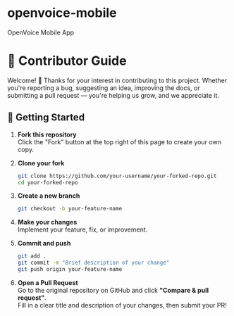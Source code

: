 # openvoice-mobile
OpenVoice Mobile App

# 🌱 Contributor Guide

Welcome! 👋 Thanks for your interest in contributing to this project. Whether you're reporting a bug, suggesting an idea, improving the docs, or submitting a pull request — you're helping us grow, and we appreciate it.

## 🧭 Getting Started

1. **Fork this repository**  
   Click the "Fork" button at the top right of this page to create your own copy.

2. **Clone your fork**
   ```bash
   git clone https://github.com/your-username/your-forked-repo.git
   cd your-forked-repo

3. **Create a new branch**

   ```bash
   git checkout -b your-feature-name
   
4. **Make your changes**  
   Implement your feature, fix, or improvement.

5. **Commit and push**

   ```bash
   git add .
   git commit -m "Brief description of your change"
   git push origin your-feature-name

6. **Open a Pull Request**  
   Go to the original repository on GitHub and click **"Compare & pull request"**.  
   Fill in a clear title and description of your changes, then submit your PR!


